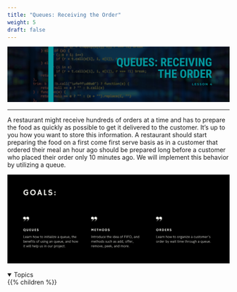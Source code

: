 ```yaml
---
title: "Queues: Receiving the Order"
weight: 5
draft: false
---
```

<link rel="stylesheet" href="../style.css">

![image](../img/queueTitle.png)
<hr>

A restaurant might receive hundreds of orders at a time and has to prepare the food as quickly as possible to get it delivered to the customer. It’s up to you how you want to store this information. A restaurant should start preparing the food on a first come first serve basis as in a customer that ordered their meal an hour ago should be prepared long before a customer who placed their order only 10 minutes ago. We will implement this behavior by utilizing a queue.

![image](../img/queueGoals.png)

<details open>
<summary>Topics</summary>
{{% children %}}
</details>